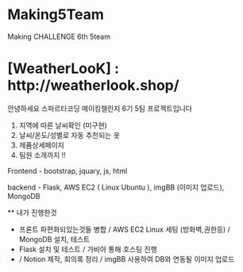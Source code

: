 # Making5Team
Making CHALLENGE 6th 5team


<h1> [WeatherLooK] : http://weatherlook.shop/ </h1>

안녕하세요
스파르타코딩 메이킹챌린지 6기 5팀 프로젝트입니다

1. 지역에 따른 날씨확인 (미구현)
2. 날씨/온도/성별로 자동 추천되는 옷 
3. 제품상세페이지
4. 팀원 소개까지 !!

Frontend - bootstrap, jquary, js, html

backend  - Flask, AWS EC2 ( Linux Ubuntu ), imgBB (이미지 업로드), MongoDB

** 내가 진행한것
  - 프론트 파편화되있는것들 병합 / AWS EC2 Linux 세팅 (방화벽,권한등) / MongoDB 설치, 테스트 
  - Flask 설치 및 테스트 / 가비아 통해 호스팅 진행 
  - / Notion 제작, 회의록 정리 / imgBB 사용하여 DB와 연동될 이미지 업로드
